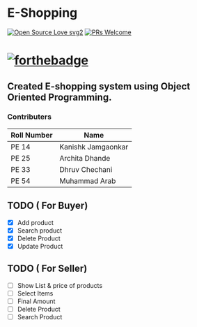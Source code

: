 # E-Shopping
[![Open Source Love svg2](https://badges.frapsoft.com/os/v2/open-source.svg?v=103)](https://github.com/kanishk7559/E-Shopping/)    [![PRs Welcome](https://img.shields.io/badge/PRs-welcome-brightgreen.svg?style=flat-square)](#)
# [![forthebadge](https://forthebadge.com/images/badges/made-with-c-plus-plus.svg)](https://www.geeksforgeeks.org/c-plus-plus/)
## Created E-shopping system using Object Oriented Programming.

### Contributers

| Roll Number | Name |
| ------ | ------ |
| PE 14 | Kanishk Jamgaonkar |
| PE 25 | Archita Dhande |
| PE 33 | Dhruv Chechani |
| PE 54 | Muhammad Arab |


## TODO ( For Buyer)
- [x] Add product 
- [x] Search product 
- [x] Delete Product 
- [x] Update Product 

## TODO ( For Seller)
- [ ] Show List & price of products
- [ ] Select Items
- [ ] Final Amount 
- [ ] Delete Product
- [ ] Search Product
